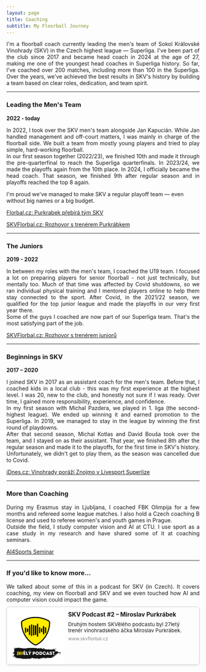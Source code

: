 ```yaml
---
layout: page
title: Coaching
subtitle: My Floorball Journey
---
```


<div style="text-align: justify;">
I'm a floorball coach currently leading the men's team of Sokol Královské Vinohrady (SKV) in the Czech highest league — Superliga.
I've been part of the club since 2017 and became head coach in 2024 at the age of 27, making me one of the youngest head coaches in Superliga history.
So far, I've coached over 200 matches, including more than 100 in the Superliga.
Over the years, we've achieved the best results in SKV's history by building a team based on clear roles, dedication, and team spirit.
</div>

------------
### Leading the Men's Team

**2022 - today**

<div style="text-align: justify;">
In 2022, I took over the SKV men's team alongside Jan Kapucián.
While Jan handled management and off-court matters, I was mainly in charge of the floorball side.
We built a team from mostly young players and tried to play simple, hard-working floorball.
</div>

<div style="text-align: justify;">
In our first season together (2022/23), we finished 10th and made it through the pre-quarterfinal to reach the Superliga quarterfinals.
In 2023/24, we made the playoffs again from the 10th place.
In 2024, I officially became the head coach.
That season, we finished 9th after regular season and in playoffs reached the top 8 again.
</div>

I'm proud we've managed to make SKV a regular playoff team — even without big names or a big budget.

[Florbal.cz: Purkrabek přebírá tým SKV](https://florbal.cz/92593-vinohrady-prebira-dosavadni-asistent-purkrabek-kapucian-zustane-poradcem/)

[SKVFlorbal.cz: Rozhovor s trenérem Purkrábkem](https://www.skvflorbal.cz/c/miroslav-purkrabek-druha-pulka-sezony-vysledky-jsme-urvali-tymovosti-a-nasazenim-2547)

------------
### The Juniors

**2019 - 2022**

<div style="text-align: justify;">
In between my roles with the men's team, I coached the U19 team.
I focused a lot on preparing players for senior floorball - not just technically, but mentally too.
Much of that time was affected by Covid shutdowns, so we ran individual physical training and I mentored players online to help them stay connected to the sport.
After Covid, in the 2021/22 season, we qualified for the top junior league and made the playoffs in our very first year there.
</div>

<div style="text-align: justify;">
Some of the guys I coached are now part of our Superliga team.
That's the most satisfying part of the job.
</div>

[SKVFlorbal.cz: Rozhovor s trenérem juniorů](https://www.skvflorbal.cz/c/trener-junioru-purkrabek-s-nelehkou-vyzvou-jsme-se-poprali-2033)

---------
### Beginnings in SKV

**2017 – 2020**

<div style="text-align: justify;">
I joined SKV in 2017 as an assistant coach for the men's team.
Before that, I coached kids in a local club - this was my first experience at the highest level.
I was 20, new to the club, and honestly not sure if I was ready.
Over time, I gained more responsibility, experience, and confidence.
</div>

<div style="text-align: justify;">
In my first season with Michal Pazdera, we played in 1. liga (the second-highest league).
We ended up winning it and earned promotion to the Superliga.
In 2019, we managed to stay in the league by winning the first round of playdowns.
</div>

<div style="text-align: justify;">
After that second season, Michal Kotlas and David Bouša took over the team, and I stayed on as their assistant.
That year, we finished 8th after the regular season and made it to the playoffs, for the first time in SKV's history.
Unfortunately, we didn't get to play them, as the season was cancelled due to Covid.
</div>

[iDnes.cz: Vinohrady poráží Znojmo v Livesport Superlize](https://www.idnes.cz/sport/ostatni/superliga-florbalistu-1-kolo.A180906_230419_florbal_par?setver=full)

------
### More than Coaching

<div style="text-align: justify;">
During my Erasmus stay in Ljubljana, I coached FBK Olimpija for a few months and refereed some league matches.
I also hold a Czech coaching B license and used to referee women's and youth games in Prague.
</div>

<div style="text-align: justify;">
Outside the field, I study computer vision and AI at CTU.
I use sport as a case study in my research and have shared some of it at coaching seminars.
</div>

[AI4Sports Seminar](https://www.dny.ai/event-2024/ai-4-sport)

---------
### If you'd like to know more…

<div style="text-align: justify;">
We talked about some of this in a podcast for SKV (in Czech).
It covers coaching, my view on floorball and SKV and we even touched how AI and computer vision could impact the game.
</div>

<div onclick="window.open('https://www.skvflorbal.cz/c/skvely-podcast-2-miroslav-purkrabek-2430', '_blank')" 
     style="cursor: pointer; border: 1px solid #ccc; border-radius: 8px; overflow: hidden; display: flex; max-width: 600px; margin: 10px 0; box-shadow: 0 2px 5px rgba(0,0,0,0.1);">
  <img src="/assets/img/skv_podcast.jpeg" alt="SKV Podcast #2" style="width: 150px; object-fit: cover;">
  <div style="padding: 10px; flex: 1;">
    <h4 style="margin: 0 0 8px; font-size: 1.1em;">SKV Podcast #2 – Miroslav Purkrábek</h4>
    <p style="margin: 0; font-size: 0.95em;">Druhým hostem SKVělého podcastu byl 27letý trenér vinohradského áčka Miroslav Purkrábek.</p>
    <p style="margin: 6px 0 0; font-size: 0.85em; color: #888;">www.skvflorbal.cz</p>
  </div>
</div>